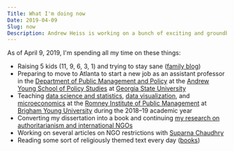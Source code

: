 ```yaml
---
Title: What I'm doing now
Date: 2019-04-09
Slug: now
Description: Andrew Heiss is working on a bunch of exciting and groundbreaking projects
---
```


As of April 9, 2019, I'm spending all my time on these things:

* Raising 5 kids (11, 9, 6, 3, 1) and trying to stay sane ([family blog](http://www.heissatopia.com/))
* Preparing to move to Atlanta to start a new job as an assistant professor in the [Department of Public Management and Policy](https://aysps.gsu.edu/public-management-policy/) at the [Andrew Young School of Policy Studies](https://aysps.gsu.edu/) at [Georgia State University](https://www.gsu.edu/)
* Teaching [data science and statistics](https://statsf18.classes.andrewheiss.com/),  [data visualization](https://datavizf17.classes.andrewheiss.com/), and [microeconomics](https://econw19.classes.andrewheiss.com/) at the [Romney Institute of Public Management](https://marriottschool.byu.edu/mpa/) at [Brigham Young University](https://home.byu.edu/home/) during the 2018–19 academic year
* Converting my dissertation into a book and continuing [my research on authoritarianism and international NGOs](https://www.ingoresearch.org/)
* Working on several articles on NGO restrictions with [Suparna Chaudhry](http://www.suparnachaudhry.com/)
* Reading some sort of religiously themed text every day ([books](https://www.goodreads.com/review/list/2733632-andrew-heiss?shelf=religious))
